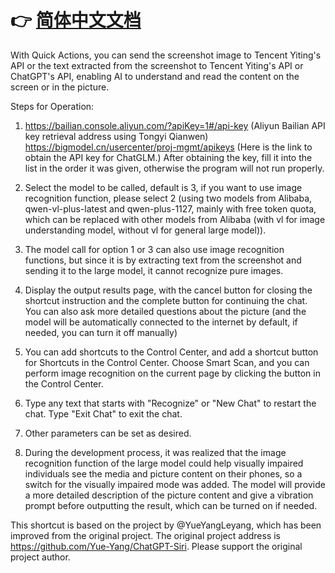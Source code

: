 # 👉 [简体中文文档](README-zh_CN.md)
With Quick Actions, you can send the screenshot image to Tencent Yiting's API or the text extracted from the screenshot to Tencent Yiting's API or ChatGPT's API, enabling AI to understand and read the content on the screen or in the picture. 

Steps for Operation:
1. https://bailian.console.aliyun.com/?apiKey=1#/api-key (Aliyun Bailian API key retrieval address using Tongyi Qianwen) https://bigmodel.cn/usercenter/proj-mgmt/apikeys
(Here is the link to obtain the API key for ChatGLM.)
After obtaining the key, fill it into the list in the order it was given, otherwise the program will not run properly.
 
2. Select the model to be called, default is 3, if you want to use image recognition function, please select 2 (using two models from Alibaba, qwen-vl-plus-latest and qwen-plus-1127, mainly with free token quota, which can be replaced with other models from Alibaba (with vl for image understanding model, without vl for general large model)).

3. The model call for option 1 or 3 can also use image recognition functions, but since it is by extracting text from the screenshot and sending it to the large model, it cannot recognize pure images.

4. Display the output results page, with the cancel button for closing the shortcut instruction and the complete button for continuing the chat. You can also ask more detailed questions about the picture (and the model will be automatically connected to the internet by default, if needed, you can turn it off manually)

5. You can add shortcuts to the Control Center, and add a shortcut button for Shortcuts in the Control Center. Choose Smart Scan, and you can perform image recognition on the current page by clicking the button in the Control Center.

6. Type any text that starts with "Recognize" or "New Chat" to restart the chat. Type "Exit Chat" to exit the chat.

7. Other parameters can be set as desired.

8. During the development process, it was realized that the image recognition function of the large model could help visually impaired individuals see the media and picture content on their phones, so a switch for the visually impaired mode was added. The model will provide a more detailed description of the picture content and give a vibration prompt before outputting the result, which can be turned on if needed.

This shortcut is based on the project by @YueYangLeyang, which has been improved from the original project. The original project address is https://github.com/Yue-Yang/ChatGPT-Siri. Please support the original project author.
